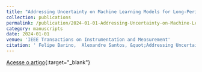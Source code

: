 ```yaml
---
title: "Addressing Uncertainty on Machine Learning Models for Long-Period Fiber Grating Signal Conditioning Using Monte Carlo Method"
collection: publications
permalink: /publication/2024-01-01-Addressing-Uncertainty-on-Machine-Learning-Models-for-Long-Period-Fiber-Grating-Signal-Conditioning-Using-Monte-Carlo-Method
category: manuscripts
date: 2024-01-01
venue: 'IEEE Transactions on Instrumentation and Measurement'
citation: ' Felipe Barino,  Alexandre Santos, &quot;Addressing Uncertainty on Machine Learning Models for Long-Period Fiber Grating Signal Conditioning Using Monte Carlo Method.&quot; IEEE Transactions on Instrumentation and Measurement, 2024.'
---
```

[Acesse o artigo](https://doi.org/10.1109/TIM.2024.3350133){:target="_blank"}
